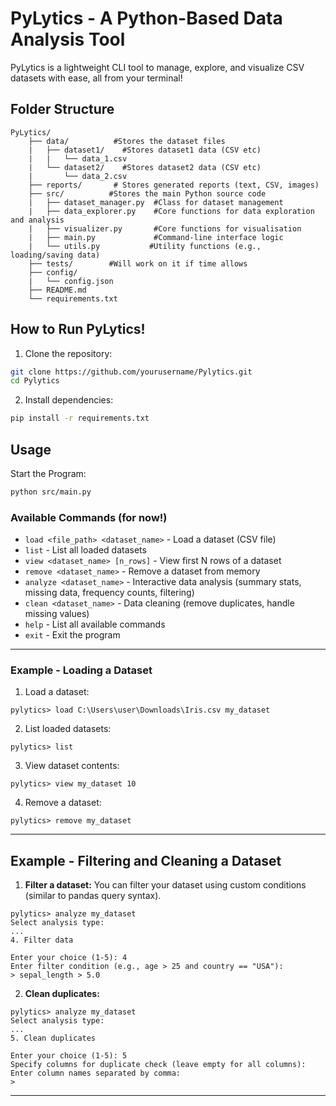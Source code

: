 # PyLytics - A Python-Based Data Analysis Tool

PyLytics is a lightweight CLI tool to manage, explore, and visualize CSV datasets with ease, all from your terminal!


## Folder Structure
```
PyLytics/
    ├── data/          #Stores the dataset files
    |   ├── dataset1/    #Stores dataset1 data (CSV etc)
    |   |   └── data_1.csv
    |   └── dataset2/    #Stores dataset2 data (CSV etc)
    |       └── data_2.csv
    ├── reports/       # Stores generated reports (text, CSV, images)
    ├── src/          #Stores the main Python source code
    |   ├── dataset_manager.py  #Class for dataset management
    |   ├── data_explorer.py    #Core functions for data exploration and analysis
    |   ├── visualizer.py       #Core functions for visualisation
    |   ├── main.py             #Command-line interface logic
    |   └── utils.py           #Utility functions (e.g., loading/saving data)
    ├── tests/        #Will work on it if time allows
    ├── config/     
    |   └── config.json  
    ├── README.md      
    └── requirements.txt 
```

## How to Run PyLytics!

1. Clone the repository:
```bash
git clone https://github.com/yourusername/Pylytics.git
cd Pylytics
```

2. Install dependencies:
```bash
pip install -r requirements.txt
```

## Usage

Start the Program:
```bash
python src/main.py
```

### Available Commands (for now!)

- `load <file_path> <dataset_name>` - Load a dataset (CSV file)
- `list` - List all loaded datasets
- `view <dataset_name> [n_rows]` - View first N rows of a dataset
- `remove <dataset_name>` - Remove a dataset from memory
- `analyze <dataset_name>` - Interactive data analysis (summary stats, missing data, frequency counts, filtering)
- `clean <dataset_name>` - Data cleaning (remove duplicates, handle missing values)
- `help` - List all available commands
- `exit` - Exit the program

---

### Example - Loading a Dataset

1. Load a dataset:
```
pylytics> load C:\Users\user\Downloads\Iris.csv my_dataset
```

2. List loaded datasets:
```
pylytics> list
```

3. View dataset contents:
```
pylytics> view my_dataset 10
```

4. Remove a dataset:
```
pylytics> remove my_dataset
```

---

## Example - Filtering and Cleaning a Dataset

1. **Filter a dataset:**
You can filter your dataset using custom conditions (similar to pandas query syntax).  

```
pylytics> analyze my_dataset
Select analysis type:
...
4. Filter data

Enter your choice (1-5): 4
Enter filter condition (e.g., age > 25 and country == "USA"):
> sepal_length > 5.0
```

2. **Clean duplicates:**
```
pylytics> analyze my_dataset
Select analysis type:
...
5. Clean duplicates

Enter your choice (1-5): 5
Specify columns for duplicate check (leave empty for all columns):
Enter column names separated by comma:
> 
```

---
